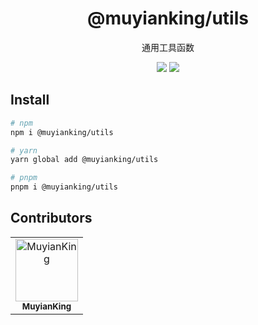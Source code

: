 <h1 align="center">@muyianking/utils</h1>

<p align="center">
通用工具函数
</p>

<p align="center">
  <a href="https://www.npmjs.com/package/@muyianking/cli" style="text-decoration: none;"><img  src="https://img.shields.io/npm/v/%40muyianking%2Futils"/></a>
  <a href="https://github.com/vitejs/vite/actions/workflows/ci.yml" style="text-decoration: none;"><img  src="https://img.shields.io/npm/dm/%40muyianking%2Futils"/></a>
</p>

## Install

```bash
# npm
npm i @muyianking/utils

# yarn
yarn global add @muyianking/utils

# pnpm
pnpm i @muyianking/utils
```

## Contributors

<!-- readme: collaborators,contributors -start -->
<table>
  <tbody>
    <tr>
            <td align="center">
                <a href="https://github.com/MuyianKing">
                    <img src="https://avatars.githubusercontent.com/u/44827414?v=4" width="100;" alt="MuyianKing"/>
                    <br />
                    <sub><b>MuyianKing</b></sub>
                </a>
            </td>
    </tr>
  <tbody>
</table>
<!-- readme: collaborators,contributors -end -->

